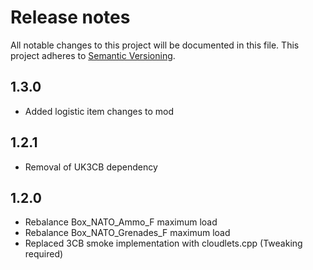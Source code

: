# Release notes
All notable changes to this project will be documented in this file.
This project adheres to [Semantic Versioning](http://semver.org/).

## 1.3.0
- Added logistic item changes to mod

## 1.2.1
- Removal of UK3CB dependency

## 1.2.0
- Rebalance Box_NATO_Ammo_F maximum load
- Rebalance Box_NATO_Grenades_F maximum load
- Replaced 3CB smoke implementation with cloudlets.cpp (Tweaking required)